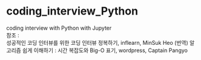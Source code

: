 # coding_interview_Python
coding interview with Python with Jupyter  
참조 :  
  성공적인 코딩 인터뷰를 위한 코딩 인터뷰 정복하기, inflearn, MinSuk Heo
	(번역) 알고리즘 쉽게 이해하기 : 시간 복잡도와 Big-O 표기, wordpress, Captain Pangyo
